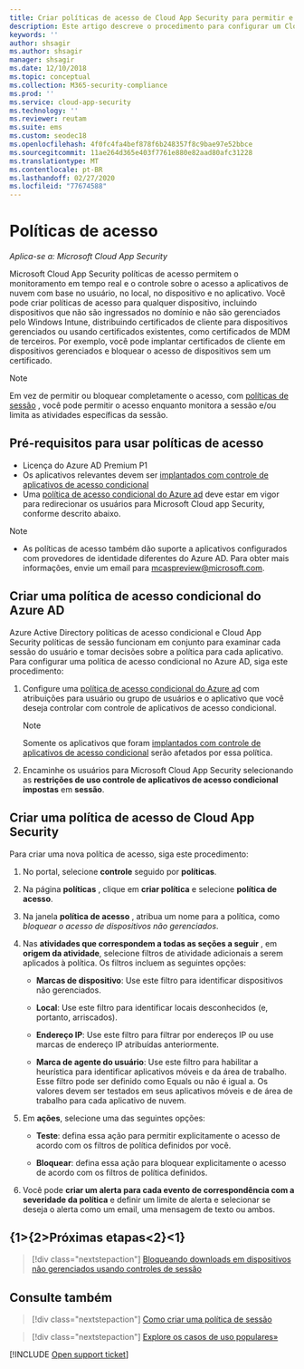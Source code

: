 ```yaml
---
title: Criar políticas de acesso de Cloud App Security para permitir e bloquear o acesso
description: Este artigo descreve o procedimento para configurar um Cloud App Security Controle de Aplicativos de Acesso Condicional política de acesso para permitir e bloquear o acesso a aplicativos conectados por meio do AD do Azure usando recursos de proxy reverso.
keywords: ''
author: shsagir
ms.author: shsagir
manager: shsagir
ms.date: 12/10/2018
ms.topic: conceptual
ms.collection: M365-security-compliance
ms.prod: ''
ms.service: cloud-app-security
ms.technology: ''
ms.reviewer: reutam
ms.suite: ems
ms.custom: seodec18
ms.openlocfilehash: 4f0fc4fa4bef878f6b248357f8c9bae97e52bbce
ms.sourcegitcommit: 11ae264d365e403f7761e880e82aad80afc31228
ms.translationtype: MT
ms.contentlocale: pt-BR
ms.lasthandoff: 02/27/2020
ms.locfileid: "77674588"
---
```

# <a name="access-policies"></a>Políticas de acesso

*Aplica-se a: Microsoft Cloud App Security*

Microsoft Cloud App Security políticas de acesso permitem o monitoramento em tempo real e o controle sobre o acesso a aplicativos de nuvem com base no usuário, no local, no dispositivo e no aplicativo. Você pode criar políticas de acesso para qualquer dispositivo, incluindo dispositivos que não são ingressados no domínio e não são gerenciados pelo Windows Intune, distribuindo certificados de cliente para dispositivos gerenciados ou usando certificados existentes, como certificados de MDM de terceiros. Por exemplo, você pode implantar certificados de cliente em dispositivos gerenciados e bloquear o acesso de dispositivos sem um certificado.

> [!NOTE]
> Em vez de permitir ou bloquear completamente o acesso, com [políticas de sessão](session-policy-aad.md) , você pode permitir o acesso enquanto monitora a sessão e/ou limita as atividades específicas da sessão.

## <a name="prerequisites-to-using-access-policies"></a>Pré-requisitos para usar políticas de acesso

- Licença do Azure AD Premium P1
- Os aplicativos relevantes devem ser [implantados com controle de aplicativos de acesso condicional](proxy-deployment-aad.md)
- Uma [política de acesso condicional do Azure ad](https://docs.microsoft.com/azure/active-directory/active-directory-conditional-access-azure-portal) deve estar em vigor para redirecionar os usuários para Microsoft Cloud app Security, conforme descrito abaixo.

> [!NOTE]
> - As políticas de acesso também dão suporte a aplicativos configurados com provedores de identidade diferentes do Azure AD. Para obter mais informações, envie um email para mcaspreview@microsoft.com.

## <a name="create-an-azure-ad-conditional-access-policy"></a>Criar uma política de acesso condicional do Azure AD

Azure Active Directory políticas de acesso condicional e Cloud App Security políticas de sessão funcionam em conjunto para examinar cada sessão do usuário e tomar decisões sobre a política para cada aplicativo. Para configurar uma política de acesso condicional no Azure AD, siga este procedimento:

1. Configure uma [política de acesso condicional do Azure ad](https://docs.microsoft.com/azure/active-directory/active-directory-conditional-access-azure-portal) com atribuições para usuário ou grupo de usuários e o aplicativo que você deseja controlar com controle de aplicativos de acesso condicional.

    > [!NOTE]
    > Somente os aplicativos que foram [implantados com controle de aplicativos de acesso condicional](proxy-deployment-aad.md) serão afetados por essa política.

2. Encaminhe os usuários para Microsoft Cloud App Security selecionando as **restrições de uso controle de aplicativos de acesso condicional impostas** em **sessão**.

## <a name="create-a-cloud-app-security-access-policy"></a>Criar uma política de acesso de Cloud App Security

Para criar uma nova política de acesso, siga este procedimento:

1. No portal, selecione **controle** seguido por **políticas**.
2. Na página **políticas** , clique em **criar política** e selecione **política de acesso**.

3. Na janela **política de acesso** , atribua um nome para a política, como *bloquear o acesso de dispositivos não gerenciados*.

4. Nas **atividades que correspondem a todas as seções a seguir** , em **origem da atividade**, selecione filtros de atividade adicionais a serem aplicados à política. Os filtros incluem as seguintes opções:

    - **Marcas de dispositivo**: Use este filtro para identificar dispositivos não gerenciados.

    - **Local**: Use este filtro para identificar locais desconhecidos (e, portanto, arriscados).

    - **Endereço IP**: Use este filtro para filtrar por endereços IP ou use marcas de endereço IP atribuídas anteriormente.

    - **Marca de agente do usuário**: Use este filtro para habilitar a heurística para identificar aplicativos móveis e da área de trabalho. Esse filtro pode ser definido como Equals ou não é igual a. Os valores devem ser testados em seus aplicativos móveis e de área de trabalho para cada aplicativo de nuvem.

5. Em **ações**, selecione uma das seguintes opções:

    - **Teste**: defina essa ação para permitir explicitamente o acesso de acordo com os filtros de política definidos por você.

    - **Bloquear**: defina essa ação para bloquear explicitamente o acesso de acordo com os filtros de política definidos.

6. Você pode **criar um alerta para cada evento de correspondência com a severidade da política** e definir um limite de alerta e selecionar se deseja o alerta como um email, uma mensagem de texto ou ambos.

## <a name="next-steps"></a>{1&gt;{2&gt;Próximas etapas&lt;2}&lt;1}

> [!div class="nextstepaction"]
> [Bloqueando downloads em dispositivos não gerenciados usando controles de sessão](use-case-proxy-block-session-aad.md)

## <a name="see-also"></a>Consulte também

> [!div class="nextstepaction"]
> [Como criar uma política de sessão](session-policy-aad.md)

> [!div class="nextstepaction"]
> [Explore os casos de uso populares»](use-case-proxy-block-session-aad.md)

[!INCLUDE [Open support ticket](includes/support.md)]
